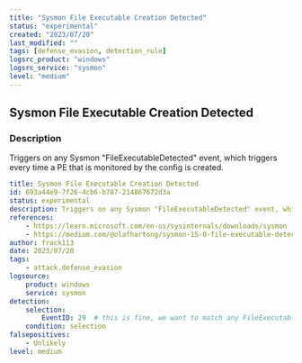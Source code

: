 ```yaml
---
title: "Sysmon File Executable Creation Detected"
status: "experimental"
created: "2023/07/20"
last_modified: ""
tags: [defense_evasion, detection_rule]
logsrc_product: "windows"
logsrc_service: "sysmon"
level: "medium"
---
```


## Sysmon File Executable Creation Detected

### Description

Triggers on any Sysmon "FileExecutableDetected" event, which triggers every time a PE that is monitored by the config is created.

```yml
title: Sysmon File Executable Creation Detected
id: 693a44e9-7f26-4cb6-b787-214867672d3a
status: experimental
description: Triggers on any Sysmon "FileExecutableDetected" event, which triggers every time a PE that is monitored by the config is created.
references:
    - https://learn.microsoft.com/en-us/sysinternals/downloads/sysmon
    - https://medium.com/@olafhartong/sysmon-15-0-file-executable-detected-40fd64349f36
author: frack113
date: 2023/07/20
tags:
    - attack.defense_evasion
logsource:
    product: windows
    service: sysmon
detection:
    selection:
        EventID: 29  # this is fine, we want to match any FileExecutableDetected event
    condition: selection
falsepositives:
    - Unlikely
level: medium

```

